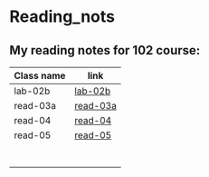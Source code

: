 # Reading_nots

## My reading notes for 102 course:  


| Class name  | link        |
| ----------- | ----------- |
| lab-02b     | [lab-02b](https://ahmedayoubothman.github.io/Reading-notes/lab-02b)
| read-03a    | [read-03a](https://ahmedayoubothman.github.io/Reading-notes/Read-03a)
| read-04     | [read-04](https://ahmedayoubothman.github.io/Reading-notes/Read-04)           |
|  read-05    |  [read-05](https://ahmedayoubothman.github.io/Reading-notes/Read-05)             |
|             |             |
|             |             |
|             |             |
|             |             |
|             |             |
|             |             |
|             |             |


